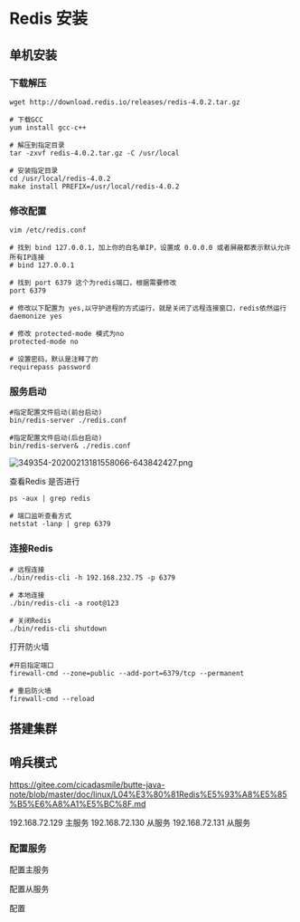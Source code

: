 # Redis 安装

## 单机安装

### 下载解压

```shell
wget http://download.redis.io/releases/redis-4.0.2.tar.gz

# 下载GCC
yum install gcc-c++

# 解压到指定目录
tar -zxvf redis-4.0.2.tar.gz -C /usr/local

# 安装指定目录
cd /usr/local/redis-4.0.2
make install PREFIX=/usr/local/redis-4.0.2
```

### 修改配置

```properties
vim /etc/redis.conf

# 找到 bind 127.0.0.1，加上你的白名单IP，设置成 0.0.0.0 或者屏蔽都表示默认允许所有IP连接
# bind 127.0.0.1

# 找到 port 6379 这个为redis端口，根据需要修改
port 6379

# 修改以下配置为 yes,以守护进程的方式运行，就是关闭了远程连接窗口，redis依然运行
daemonize yes

# 修改 protected-mode 模式为no
protected-mode no

# 设置密码，默认是注释了的
requirepass password
```

### 服务启动

```shell
#指定配置文件启动(前台启动)
bin/redis-server ./redis.conf

#指定配置文件启动(后台启动)
bin/redis-server& ./redis.conf
```

![349354-20200213181558066-643842427.png](https://s2.loli.net/2023/09/15/mNYFu4bf7DvKWZq.png)



查看Redis 是否进行

```shell
ps -aux | grep redis

# 端口监听查看方式
netstat -lanp | grep 6379
```



### 连接Redis

```shell
# 远程连接
./bin/redis-cli -h 192.168.232.75 -p 6379

# 本地连接
./bin/redis-cli -a root@123

# 关闭Redis
./bin/redis-cli shutdown
```



打开防火墙

```shell
#开启指定端口
firewall-cmd --zone=public --add-port=6379/tcp --permanent

# 重启防火墙
firewall-cmd --reload
```



## 搭建集群





## 哨兵模式

https://gitee.com/cicadasmile/butte-java-note/blob/master/doc/linux/L04%E3%80%81Redis%E5%93%A8%E5%85%B5%E6%A8%A1%E5%BC%8F.md

192.168.72.129 主服务
192.168.72.130 从服务
192.168.72.131 从服务

### 配置服务

配置主服务



配置从服务

配置

```

```





